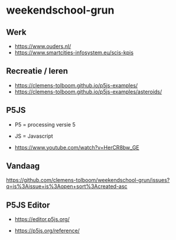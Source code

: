 # weekendschool-grun

## Werk

- https://www.ouders.nl/
- https://www.smartcities-infosystem.eu/scis-kpis

## Recreatie / leren

- https://clemens-tolboom.github.io/p5js-examples/
- https://clemens-tolboom.github.io/p5js-examples/asteroids/

## P5JS

- P5 = processing versie 5
- JS = Javascript

- https://www.youtube.com/watch?v=HerCR8bw_GE

## Vandaag

https://github.com/clemens-tolboom/weekendschool-grun/issues?q=is%3Aissue+is%3Aopen+sort%3Acreated-asc

## P5JS Editor

- https://editor.p5js.org/

- https://p5js.org/reference/
